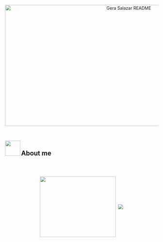 
<p align="center">
  <img width="800" height="400" alt="Gera Salazar README" src="https://github.com/user-attachments/assets/f0642c77-5816-47ae-916e-45eee114b54c">
</p>



<br><br>
<img align="left" src = "https://user-images.githubusercontent.com/63050133/156777293-72a6e681-2582-4a9d-ad92-09d1181d47c7.gif" width = 50px height=50px>
<h2  align="left" font-weight="bold">About me</h2>  
<div align="center">
<img align="center" height="200px" width="250px" src="https://github-readme-stats.vercel.app/api/top-langs/?username=Lalord22&layout=compact&theme=merko&langs_count=10" />
<img height="150" />
<a href="https://github.com/Lalord22">
  <img align="center" src="https://github-readme-streak-stats.herokuapp.com/?user=Lalord22&theme=whatsapp-dark2" />
</a>

  
</div>
<br><br>


